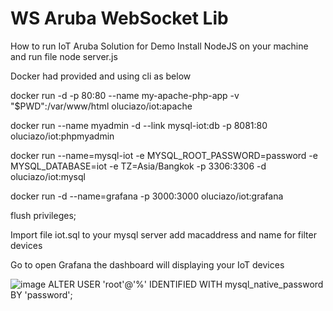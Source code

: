 # WS Aruba WebSocket Lib
How to run IoT Aruba Solution for Demo
Install NodeJS on your machine and run file node server.js

Docker had provided and using cli as below

docker run -d -p 80:80 --name my-apache-php-app -v "$PWD":/var/www/html oluciazo/iot:apache

docker run --name myadmin -d --link mysql-iot:db -p 8081:80 oluciazo/iot:phpmyadmin

docker run --name=mysql-iot -e MYSQL_ROOT_PASSWORD=password -e MYSQL_DATABASE=iot -e TZ=Asia/Bangkok -p 3306:3306 -d oluciazo/iot:mysql

docker run -d --name=grafana -p 3000:3000 oluciazo/iot:grafana



flush privileges;

Import file iot.sql to your mysql server
add macaddress and name for filter devices

Go to open Grafana the dashboard will displaying your IoT devices

![image](https://user-images.githubusercontent.com/18340935/150284700-01b5e4f5-698e-4089-aa53-c336bffba305.png)
ALTER USER 'root'@'%' IDENTIFIED WITH mysql_native_password BY 'password';